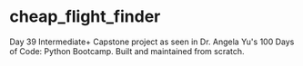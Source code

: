 # cheap_flight_finder
Day 39 Intermediate+ Capstone project as seen in Dr. Angela Yu's 100 Days of Code: Python Bootcamp. Built and maintained from scratch.
